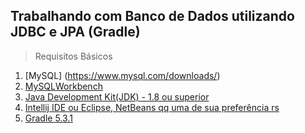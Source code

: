 ## Trabalhando com Banco de Dados utilizando JDBC e JPA (Gradle)

> Requisitos Básicos

1. [MySQL]  (https://www.mysql.com/downloads/)
2. [MySQLWorkbench](https://www.mysql.com/products/workbench/)
2. [Java Development Kit(JDK) - 1.8 ou superior](https://www.oracle.com/java/technologies/javase-downloads.html)
3. [Intellij IDE ou Eclipse, NetBeans qq uma de sua preferência rs](https://www.jetbrains.com/idea/download/)
4. [Gradle 5.3.1](https://gradle.org/install/)
